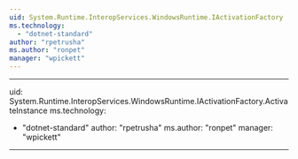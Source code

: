 ```yaml
---
uid: System.Runtime.InteropServices.WindowsRuntime.IActivationFactory
ms.technology: 
  - "dotnet-standard"
author: "rpetrusha"
ms.author: "ronpet"
manager: "wpickett"
---
```


---
uid: System.Runtime.InteropServices.WindowsRuntime.IActivationFactory.ActivateInstance
ms.technology: 
  - "dotnet-standard"
author: "rpetrusha"
ms.author: "ronpet"
manager: "wpickett"
---
